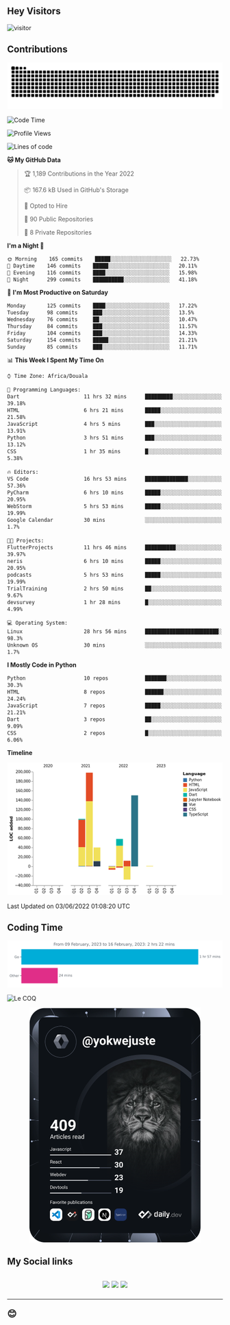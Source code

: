 ## Hey Visitors
![visitor](https://profile-counter.glitch.me/yokwejuste/count.svg)

## Contributions
<p align="center">
  <img src="https://raw.githubusercontent.com/yokwejuste/yokwejuste/output/github-contribution-grid-snake.svg" />
</p>

<!--START_SECTION:waka-->
![Code Time](http://img.shields.io/badge/Code%20Time-0%20secs-blue)

![Profile Views](http://img.shields.io/badge/Profile%20Views-47-blue)

![Lines of code](https://img.shields.io/badge/From%20Hello%20World%20I%27ve%20Written-406%20Thousand%20lines%20of%20code-blue)

**🐱 My GitHub Data** 

> 🏆 1,189 Contributions in the Year 2022
 > 
> 📦 167.6 kB Used in GitHub's Storage 
 > 
> 💼 Opted to Hire
 > 
> 📜 90 Public Repositories 
 > 
> 🔑 8 Private Repositories  
 > 
**I'm a Night 🦉** 

```text
🌞 Morning    165 commits    █████░░░░░░░░░░░░░░░░░░░░   22.73% 
🌆 Daytime    146 commits    █████░░░░░░░░░░░░░░░░░░░░   20.11% 
🌃 Evening    116 commits    ████░░░░░░░░░░░░░░░░░░░░░   15.98% 
🌙 Night      299 commits    ██████████░░░░░░░░░░░░░░░   41.18%

```
📅 **I'm Most Productive on Saturday** 

```text
Monday       125 commits    ████░░░░░░░░░░░░░░░░░░░░░   17.22% 
Tuesday      98 commits     ███░░░░░░░░░░░░░░░░░░░░░░   13.5% 
Wednesday    76 commits     ██░░░░░░░░░░░░░░░░░░░░░░░   10.47% 
Thursday     84 commits     ███░░░░░░░░░░░░░░░░░░░░░░   11.57% 
Friday       104 commits    ███░░░░░░░░░░░░░░░░░░░░░░   14.33% 
Saturday     154 commits    █████░░░░░░░░░░░░░░░░░░░░   21.21% 
Sunday       85 commits     ███░░░░░░░░░░░░░░░░░░░░░░   11.71%

```


📊 **This Week I Spent My Time On** 

```text
⌚︎ Time Zone: Africa/Douala

💬 Programming Languages: 
Dart                     11 hrs 32 mins      █████████░░░░░░░░░░░░░░░░   39.18% 
HTML                     6 hrs 21 mins       █████░░░░░░░░░░░░░░░░░░░░   21.58% 
JavaScript               4 hrs 5 mins        ███░░░░░░░░░░░░░░░░░░░░░░   13.91% 
Python                   3 hrs 51 mins       ███░░░░░░░░░░░░░░░░░░░░░░   13.12% 
CSS                      1 hr 35 mins        █░░░░░░░░░░░░░░░░░░░░░░░░   5.38%

🔥 Editors: 
VS Code                  16 hrs 53 mins      ██████████████░░░░░░░░░░░   57.36% 
PyCharm                  6 hrs 10 mins       █████░░░░░░░░░░░░░░░░░░░░   20.95% 
WebStorm                 5 hrs 53 mins       █████░░░░░░░░░░░░░░░░░░░░   19.99% 
Google Calendar          30 mins             ░░░░░░░░░░░░░░░░░░░░░░░░░   1.7%

🐱‍💻 Projects: 
FlutterProjects          11 hrs 46 mins      ██████████░░░░░░░░░░░░░░░   39.97% 
neris                    6 hrs 10 mins       █████░░░░░░░░░░░░░░░░░░░░   20.95% 
podcasts                 5 hrs 53 mins       █████░░░░░░░░░░░░░░░░░░░░   19.99% 
TrialTraining            2 hrs 50 mins       ██░░░░░░░░░░░░░░░░░░░░░░░   9.67% 
devsurvey                1 hr 28 mins        █░░░░░░░░░░░░░░░░░░░░░░░░   4.99%

💻 Operating System: 
Linux                    28 hrs 56 mins      ████████████████████████░   98.3% 
Unknown OS               30 mins             ░░░░░░░░░░░░░░░░░░░░░░░░░   1.7%

```

**I Mostly Code in Python** 

```text
Python                   10 repos            ███████░░░░░░░░░░░░░░░░░░   30.3% 
HTML                     8 repos             ██████░░░░░░░░░░░░░░░░░░░   24.24% 
JavaScript               7 repos             █████░░░░░░░░░░░░░░░░░░░░   21.21% 
Dart                     3 repos             ██░░░░░░░░░░░░░░░░░░░░░░░   9.09% 
CSS                      2 repos             █░░░░░░░░░░░░░░░░░░░░░░░░   6.06%

```


**Timeline**

![Chart not found](https://raw.githubusercontent.com/yokwejuste/yokwejuste/master/charts/bar_graph.png) 


 Last Updated on 03/06/2022 01:08:20 UTC
<!--END_SECTION:waka-->

## Coding Time

[![wakatime-stats](https://github.com/yokwejuste/yokwejuste/blob/master/images/stat.svg)](https://wakatime.com/@yokwejuste)

![Le COQ](https://metrics.lecoq.io/yokwejuste/)
<p align="center">
  <a href="#"><img src="https://github.com/yokwejuste/yokwejuste/blob/master/devcard.svg" width="400" alt="Yonkeu K. Steve's Dev Card"/></a>
</p>
<h2>My Social links<h2>
<p align="center">
  <a href="https://twitter.com/yokwejuste"><img src="https://img.shields.io/badge/twitter-%231DA1F2.svg?style=for-the-badge&logo=Twitter&logoColor=white"></a>
  <a href="https://linkedin.com/in/yokwejuste"><img src="https://img.shields.io/badge/linkedin-%230077B5.svg?style=for-the-badge&logo=linkedin&logoColor=white"></a>
  <a href="https://instagram.com/yokwejuste0"><img src="https://img.shields.io/badge/instagram-%23E4405F.svg?style=for-the-badge&logo=Instagram&logoColor=white"></a>
</p>
<hr>
😊
